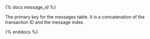 
{% docs message_id %}

The primary key for the messages table. It is a concatenation of the transaction ID and the message index.

{% enddocs %}

